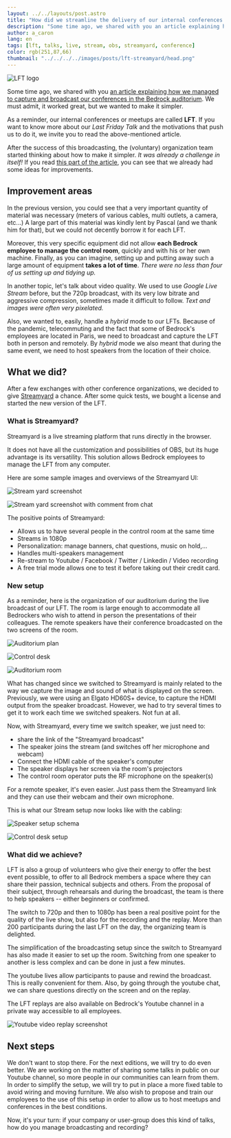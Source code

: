 ```yaml
---
layout: ../../layouts/post.astro
title: "How did we streamline the delivery of our internal conferences aka LFTs?"
description: "Some time ago, we shared with you an article explaining how we managed to capture and broadcast our conferences in the Bedrock auditorium. We must admit, it worked great but we wanted to make it simpler."
author: a_caron
lang: en
tags: [lft, talks, live, stream, obs, streamyard, conference]
color: rgb(251,87,66)
thumbnail: "../../../../images/posts/lft-streamyard/head.png"
---
```

![LFT logo](../../../../images/posts/lft-streamyard/head.png)

Some time ago, we shared with you [an article explaining how we managed to capture and broadcast our conferences in the Bedrock auditorium](/2021/10/14/live-streaming-lft). 
We must admit, it worked great, but we wanted to make it simpler.

As a reminder, our internal conferences or meetups are called **LFT**. 
If you want to know more about our _Last Friday Talk_ and the motivations that push us to do it, we invite you to read the above-mentioned article.

After the success of this broadcasting, the (voluntary) organization team started thinking about how to make it simpler. 
_It was already a challenge in itself!_
If you read [this part of the article](/2021/10/14/live-streaming-lft#some-things-to-improve), you can see that we already had some ideas for improvements.

## Improvement areas

In the previous version, you could see that a very important quantity of material was necessary (meters of various cables, multi outlets, a camera, etc...)
A large part of this material was kindly lent by Pascal (and we thank him for that), but we could not decently borrow it for each LFT.

Moreover, this very specific equipment did not allow **each Bedrock employee to manage the control room**, quickly and with his or her own machine.
Finally, as you can imagine, setting up and putting away such a large amount of equipment **takes a lot of time**. 
_There were no less than four of us setting up and tidying up._

In another topic, let's talk about video quality. We used to use _Google Live Stream_ before, but the 720p broadcast, with its very low bitrate and aggressive compression, sometimes made it difficult to follow.
_Text and images were often very pixelated._

Also, we wanted to, easily, handle a _hybrid_ mode to our LFTs.
Because of the pandemic, telecommuting and the fact that some of Bedrock's employees are located in Paris, we need to broadcast and capture the LFT both in person and remotely.
By _hybrid_ mode we also meant that during the same event, we need to host speakers from the location of their choice.

## What we did? 

After a few exchanges with other conference organizations, we decided to give [Streamyard](https://streamyard.com/) a chance.
After some quick tests, we bought a license and started the new version of the LFT.

### What is Streamyard?

Streamyard is a live streaming platform that runs directly in the browser.

It does not have all the customization and possibilities of OBS, but its huge advantage is its versatility.
This solution allows Bedrock employees to manage the LFT from any computer.

Here are some sample images and overviews of the Streamyard UI:

![Stream yard screenshot](../../../../images/posts/lft-streamyard/streamyard.png)

![Stream yard screenshot with comment from chat](../../../../images/posts/lft-streamyard/comment-from-chat.png)

The positive points of Streamyard:

- Allows us to have several people in the control room at the same time
- Streams in 1080p
- Personalization: manage banners, chat questions, music on hold,...
- Handles multi-speakers management
- Re-stream to Youtube / Facebook / Twitter / Linkedin / Video recording
- A free trial mode allows one to test it before taking out their credit card.

### New setup

As a reminder, here is the organization of our auditorium during the live broadcast of our LFT.
The room is large enough to accommodate all Bedrockers who wish to attend in person the presentations of their colleagues. 
The remote speakers have their conference broadcasted on the two screens of the room.

![Auditorium plan](../../../../images/posts/lft-streamyard/plan.jpg)

![Control desk](../../../../images/posts/lft-streamyard/control-desk.png)

![Auditorium room](../../../../images/posts/lft-streamyard/amphi-bedrock.jpg)

What has changed since we switched to Streamyard is mainly related to the way we capture the image and sound of what is displayed on the screen.
Previously, we were using an Elgato HD60S+ device, to capture the HDMI output from the speaker broadcast. 
However, we had to try several times to get it to work each time we switched speakers. Not fun at all.

Now, with Streamyard, every time we switch speaker, we just need to:
- share the link of the "Streamyard broadcast"
- The speaker joins the stream (and switches off her microphone and webcam)
- Connect the HDMI cable of the speaker's computer
- The speaker displays her screen via the room's projectors
- The control room operator puts the RF microphone on the speaker(s)

For a remote speaker, it's even easier.
Just pass them the Streamyard link and they can use their webcam and their own microphone.

This is what our Stream setup now looks like with the cabling:

![Speaker setup schema](../../../../images/posts/lft-streamyard/setup.jpg)

![Control desk setup](../../../../images/posts/lft-streamyard/setup-desk.jpg)

### What did we achieve?

LFT is also a group of volunteers who give their energy to offer the best event possible, to offer to all Bedrock members a space where they can share their passion, technical subjects and others.
From the proposal of their subject, through rehearsals and during the broadcast, the team is there to help speakers -- either beginners or confirmed.

The switch to 720p and then to 1080p has been a real positive point for the quality of the live show, but also for the recording and the replay.
More than 200 participants during the last LFT on the day, the organizing team is delighted.

The simplification of the broadcasting setup since the switch to Streamyard has also made it easier to set up the room.
Switching from one speaker to another is less complex and can be done in just a few minutes.

The youtube lives allow participants to pause and rewind the broadcast.
This is really convenient for them.
Also, by going through the youtube chat, we can share questions directly on the screen and on the replay.

The LFT replays are also available on Bedrock's Youtube channel in a private way accessible to all employees.

![Youtube video replay screenshot](../../../../images/posts/lft-streamyard/replay.png)

## Next steps

We don't want to stop there.
For the next editions, we will try to do even better.
We are working on the matter of sharing some talks in public on our Youtube channel, so more people in our communities can learn from them.
In order to simplify the setup, we will try to put in place a more fixed table to avoid wiring and moving furniture.
We also wish to propose and train our employees to the use of this setup in order to allow us to host meetups and conferences in the best conditions.

Now, it's your turn: if your company or user-group does this kind of talks, how do you manage broadcasting and recording?
